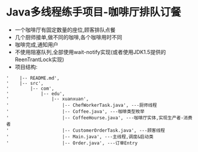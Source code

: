# Java多线程练手项目-咖啡厅排队订餐
* 一个咖啡厅有固定数量的座位,顾客排队点餐
* 几个厨师接单,做不同的咖啡,各个咖啡用时不同
* 咖啡完成,通知用户
* 不使用阻塞队列,全部使用wait-notify实现(或者使用JDK1.5提供的ReenTrantLock实现)
* 项目结构:
```
'    |-- README.md',
'    |-- src',
'        |-- com',
'            |-- edu',
'                |-- xuanxuan',
'                    |-- ChefWorkerTask.java', ---厨师线程
'                    |-- Coffee.java', ---咖啡类型枚举
'                    |-- CoffeeHourse.java', ---咖啡厅实体,实现生产者-消费者
'                    |-- CustomerOrderTask.java', ---顾客线程
'                    |-- Main.java', ---主线程,调度&启动类
'                    |-- Order.java', ---订单Entry
```
